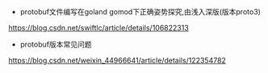 
* protobuf文件编写在goland gomod下正确姿势探究,由浅入深版(版本proto3)

https://blog.csdn.net/swiftlc/article/details/106822313

* protobuf版本常见问题

https://blog.csdn.net/weixin_44966641/article/details/122354782

